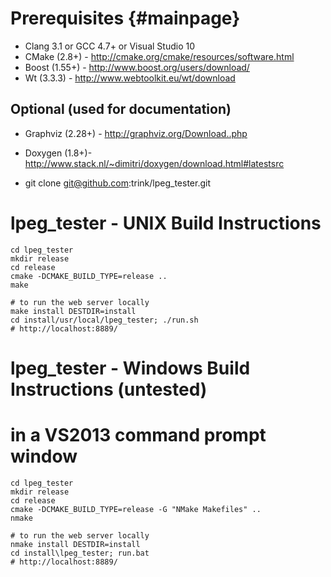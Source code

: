 Prerequisites {#mainpage}
====
* Clang 3.1 or GCC 4.7+ or Visual Studio 10
* CMake (2.8+) - http://cmake.org/cmake/resources/software.html
* Boost (1.55+) - http://www.boost.org/users/download/
* Wt (3.3.3) - http://www.webtoolkit.eu/wt/download

Optional (used for documentation)
----
* Graphviz (2.28+) - http://graphviz.org/Download..php
* Doxygen (1.8+)- http://www.stack.nl/~dimitri/doxygen/download.html#latestsrc

* git clone git@github.com:trink/lpeg_tester.git


lpeg_tester - UNIX Build Instructions
====

    cd lpeg_tester 
    mkdir release
    cd release
    cmake -DCMAKE_BUILD_TYPE=release ..
    make

    # to run the web server locally 
    make install DESTDIR=install
    cd install/usr/local/lpeg_tester; ./run.sh
    # http://localhost:8889/

lpeg_tester - Windows Build Instructions (untested)
====
# in a VS2013 command prompt window

    cd lpeg_tester 
    mkdir release 
    cd release
    cmake -DCMAKE_BUILD_TYPE=release -G "NMake Makefiles" ..
    nmake

    # to run the web server locally 
    nmake install DESTDIR=install
    cd install\lpeg_tester; run.bat
    # http://localhost:8889/

